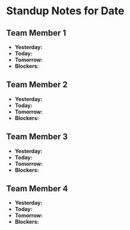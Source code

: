# Standup Notes for **Date**

## Team Member 1
- **Yesterday:** 
- **Today:** 
- **Tomorrow:**
- **Blockers:** 

## Team Member 2
- **Yesterday:**
- **Today:** 
- **Tomorrow:**
- **Blockers:** 

## Team Member 3
- **Yesterday:** 
- **Today:** 
- **Tomorrow:**
- **Blockers:** 

## Team Member 4
- **Yesterday:** 
- **Today:** 
- **Tomorrow:**
- **Blockers:** 